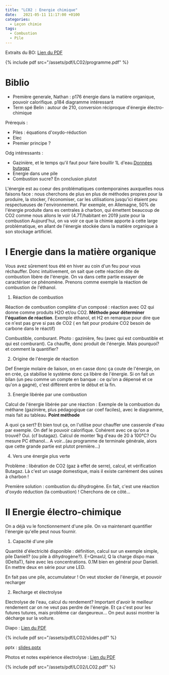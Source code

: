 ```yaml
---
title: "LC02 : Energie chimique"
date:   2021-05-11 11:17:00 +0100
categories:
  - Leçon chimie
tags:
  - Combustion
  - Pile
---
```

Extraits du BO: [Lien du PDF](/assets/pdf/LC02/programme.pdf)

{% include pdf src="/assets/pdf/LC02/programme.pdf" %}

# Biblio
- Première generale, Nathan : p176 énergie dans la matière organique, pouvoir calorifique. p184 diagramme intéressant
- Term spé Belin : autour de 210, conversion réciproque d'énergie électro-chimique

Prérequis : 
- Piles : équations d'oxydo-réduction
- Elec
- Premier principe ?


Odg intéressants : 
- Gazinière, et le temps qu'il faut pour faire bouillir 1L d'eau.[Données butagaz](https://aide.butagaz.fr/contenu/gaz-en-bouteille/bouteilles-de-gaz/caracteristiques-des-bouteilles/quelle-est-la-difference-entre-le-gaz-de-ville-et-le-gaz-en-bouteille/)
- Energie dans une pile
- Combustion sucre? En conclusion plutot

L'énergie est au coeur des problématiques contemporaines auxquelles nous faisons face : nous cherchons de plus en plus de méthodes propres pour la produire, la stocker, l'économiser, car les utilisations jusqu'ici étaient peu respectueuses de l'environnement. Par exemple, en Allemagne, 50% de l'énergie produite dans es centrales à charbon, qui émettent beaucoup de CO2 comme nous allons le voir (4.7T/habitant en 2019 juste pour la combustion Aujourd'hui, on va voir ce que la chimie apporte à cette large problématique, en allant de l'énergie stockée dans la matière organique à son stockage artificiel.

# I Energie dans la matière organique

Vous avez sûrement tous été en hiver au coin d'un feu pour vous réchauffer. Donc intuitivement, on sait que cette réaction dite de combustion libère de l'énergie. On va dans cette partie essayer de caractériser ce phénomène. Prenons comme exemple la réaction de combustion de l'éthanol.

1) Réaction de combustion

Réaction de combustion complète d'un composé : réaction avec O2 qui donne comme produits H2O et/ou CO2. **Méthode pour déterminer l'équation de réaction**. 
Exemple éthanol, et H2 en remarque pour dire que ce n'est pas grve si pas de CO2 ( en fait pour produire CO2 besoin de carbone dans le réactif)

Combustible, comburant. Photo : gazinière, feu (avec qui est combustible et qui est comburant). Ca chauffe, donc produit de l'énergie. Mais pourquoi? et comment la quantifier?

2) Origine de l'énergie de réaction

Def Energie molaire de liaison, on en casse donc ça coute de l'énergie, on en crée, ça stabilise le système donc ça libère de l'énergie. Si on fait un bilan (un peu comme un compte en banque : ce qu'on a dépensé et ce qu'on a gagné), c'est différent entre le début et la fin. 

3) Energie libérée par une combustion

Calcul de l'énergie libérée par une réaction : Exemple de la combustion du méthane (gazinière, plus pédagogique car coef faciles), avec le diagramme, mais fait au tableau. **Point méthode**

A quoi ça sert? Et bien tout ça, on l'utilise pour chauffer une casserole d'eau par exemple. On def le pouvoir calorifique. Cohérent avec ce qu'on a trouvé? Oui. (cf butagaz). Calcul de monter 1kg d'eau de 20 à 100°C? Ou mesure PC éthanol... A voir...(au programme de terminale générale, alors que cette grande partie est plutot première...)

4) Vers une énergie plus verte

Problème : libération de CO2 (gaz à effet de serre), calcul, et vérification Butagaz. Là c'est un usage domestique, mais il existe carrément des usines à charbon ! 

Première solution : combustion du dihydrogène. En fait, c'est une réaction d'oxydo réduction (la combustion) !  Cherchons de ce côté...

# II Energie électro-chimique
On a déjà vu le fonctionnement d'une pile. On va maintenant quantifier l'énergie qu'elle peut nous fournir.

1) Capacité d'une pile

Quantité d'électricité disponible : définition, calcul sur un exemple simple, pile Daniell?  (ou pile à dihydrogène?). E=QmaxU, Q la charge dispo max (IDeltaT), faire avec les concentrations. 0.1M bien en général pour Daniell. En mettre deux en série pour une LED.

En fait pas une pile, accumulateur ! On veut stocker de l'énergie, et pouvoir recharger

2) Recharge et électrolyse

Electrolyse de l'eau, calcul du rendement? Important d'avoir le meilleur rendement car on ne veut pas perdre de l'énergie. Et ça c'est pour les futures tutures, mais problème car dangeureux... On peut aussi montrer la décharge sur la voiture.

Diapo :  [Lien du PDF](/assets/pdf/LC02/slides.pdf)

{% include pdf src="/assets/pdf/LC02/slides.pdf" %}

pptx : [slides.pptx](https://github.com/aure00/aure00.github.io/files/6590453/slides.pptx)

Photos et notes expérience électrolyse : [Lien du PDF](/assets/pdf/LC02/LC02.pdf)

{% include pdf src="/assets/pdf/LC02/LC02.pdf" %}
